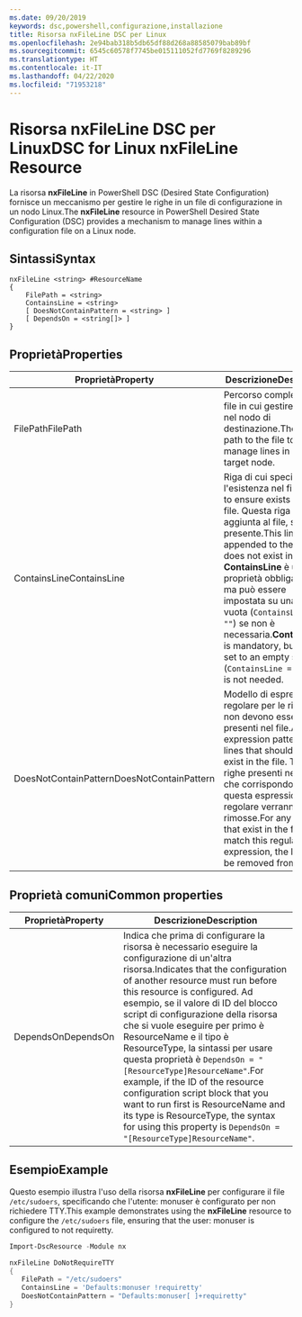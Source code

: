 ```yaml
---
ms.date: 09/20/2019
keywords: dsc,powershell,configurazione,installazione
title: Risorsa nxFileLine DSC per Linux
ms.openlocfilehash: 2e94bab318b5db65df88d268a88585079bab89bf
ms.sourcegitcommit: 6545c60578f7745be015111052fd7769f8289296
ms.translationtype: HT
ms.contentlocale: it-IT
ms.lasthandoff: 04/22/2020
ms.locfileid: "71953218"
---
```

# <a name="dsc-for-linux-nxfileline-resource"></a><span data-ttu-id="32f8c-103">Risorsa nxFileLine DSC per Linux</span><span class="sxs-lookup"><span data-stu-id="32f8c-103">DSC for Linux nxFileLine Resource</span></span>

<span data-ttu-id="32f8c-104">La risorsa **nxFileLine** in PowerShell DSC (Desired State Configuration) fornisce un meccanismo per gestire le righe in un file di configurazione in un nodo Linux.</span><span class="sxs-lookup"><span data-stu-id="32f8c-104">The **nxFileLine** resource in PowerShell Desired State Configuration (DSC) provides a mechanism to manage lines within a configuration file on a Linux node.</span></span>

## <a name="syntax"></a><span data-ttu-id="32f8c-105">Sintassi</span><span class="sxs-lookup"><span data-stu-id="32f8c-105">Syntax</span></span>

```Syntax
nxFileLine <string> #ResourceName
{
    FilePath = <string>
    ContainsLine = <string>
    [ DoesNotContainPattern = <string> ]
    [ DependsOn = <string[]> ]
}
```

## <a name="properties"></a><span data-ttu-id="32f8c-106">Proprietà</span><span class="sxs-lookup"><span data-stu-id="32f8c-106">Properties</span></span>

|<span data-ttu-id="32f8c-107">Proprietà</span><span class="sxs-lookup"><span data-stu-id="32f8c-107">Property</span></span> |<span data-ttu-id="32f8c-108">Descrizione</span><span class="sxs-lookup"><span data-stu-id="32f8c-108">Description</span></span> |
|---|---|
|<span data-ttu-id="32f8c-109">FilePath</span><span class="sxs-lookup"><span data-stu-id="32f8c-109">FilePath</span></span> |<span data-ttu-id="32f8c-110">Percorso completo del file in cui gestire le righe nel nodo di destinazione.</span><span class="sxs-lookup"><span data-stu-id="32f8c-110">The full path to the file to manage lines in on the target node.</span></span> |
|<span data-ttu-id="32f8c-111">ContainsLine</span><span class="sxs-lookup"><span data-stu-id="32f8c-111">ContainsLine</span></span> |<span data-ttu-id="32f8c-112">Riga di cui specificare l'esistenza nel file.</span><span class="sxs-lookup"><span data-stu-id="32f8c-112">A line to ensure exists in the file.</span></span> <span data-ttu-id="32f8c-113">Questa riga verrà aggiunta al file, se non è presente.</span><span class="sxs-lookup"><span data-stu-id="32f8c-113">This line will be appended to the file if it does not exist in the file.</span></span> <span data-ttu-id="32f8c-114">**ContainsLine** è una proprietà obbligatoria, ma può essere impostata su una stringa vuota (`ContainsLine = ""`) se non è necessaria.</span><span class="sxs-lookup"><span data-stu-id="32f8c-114">**ContainsLine** is mandatory, but can be set to an empty string (`ContainsLine = ""`) if it is not needed.</span></span> |
|<span data-ttu-id="32f8c-115">DoesNotContainPattern</span><span class="sxs-lookup"><span data-stu-id="32f8c-115">DoesNotContainPattern</span></span> |<span data-ttu-id="32f8c-116">Modello di espressione regolare per le righe che non devono essere presenti nel file.</span><span class="sxs-lookup"><span data-stu-id="32f8c-116">A regular expression pattern for lines that should not exist in the file.</span></span> <span data-ttu-id="32f8c-117">Tutte le righe presenti nel file che corrispondono a questa espressione regolare verranno rimosse.</span><span class="sxs-lookup"><span data-stu-id="32f8c-117">For any lines that exist in the file that match this regular expression, the line will be removed from the file.</span></span> |

## <a name="common-properties"></a><span data-ttu-id="32f8c-118">Proprietà comuni</span><span class="sxs-lookup"><span data-stu-id="32f8c-118">Common properties</span></span>

|<span data-ttu-id="32f8c-119">Proprietà</span><span class="sxs-lookup"><span data-stu-id="32f8c-119">Property</span></span> |<span data-ttu-id="32f8c-120">Descrizione</span><span class="sxs-lookup"><span data-stu-id="32f8c-120">Description</span></span> |
|---|---|
|<span data-ttu-id="32f8c-121">DependsOn</span><span class="sxs-lookup"><span data-stu-id="32f8c-121">DependsOn</span></span> |<span data-ttu-id="32f8c-122">Indica che prima di configurare la risorsa è necessario eseguire la configurazione di un'altra risorsa.</span><span class="sxs-lookup"><span data-stu-id="32f8c-122">Indicates that the configuration of another resource must run before this resource is configured.</span></span> <span data-ttu-id="32f8c-123">Ad esempio, se il valore di ID del blocco script di configurazione della risorsa che si vuole eseguire per primo è ResourceName e il tipo è ResourceType, la sintassi per usare questa proprietà è `DependsOn = "[ResourceType]ResourceName"`.</span><span class="sxs-lookup"><span data-stu-id="32f8c-123">For example, if the ID of the resource configuration script block that you want to run first is ResourceName and its type is ResourceType, the syntax for using this property is `DependsOn = "[ResourceType]ResourceName"`.</span></span> |

## <a name="example"></a><span data-ttu-id="32f8c-124">Esempio</span><span class="sxs-lookup"><span data-stu-id="32f8c-124">Example</span></span>

<span data-ttu-id="32f8c-125">Questo esempio illustra l'uso della risorsa **nxFileLine** per configurare il file `/etc/sudoers`, specificando che l'utente: monuser è configurato per non richiedere TTY.</span><span class="sxs-lookup"><span data-stu-id="32f8c-125">This example demonstrates using the **nxFileLine** resource to configure the `/etc/sudoers` file, ensuring that the user: monuser is configured to not requiretty.</span></span>

```powershell
Import-DscResource -Module nx

nxFileLine DoNotRequireTTY
{
   FilePath = "/etc/sudoers"
   ContainsLine = 'Defaults:monuser !requiretty'
   DoesNotContainPattern = "Defaults:monuser[ ]+requiretty"
}
```